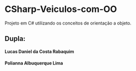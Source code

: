 # CSharp-Veiculos-com-OO

Projeto em C# utilizando os conceitos de orientação a objeto.

<h2>Dupla:</h2>
<h4>Lucas Daniel da Costa Rabaquim</h4>
<h4>Polianna Albuquerque Lima</h4>
